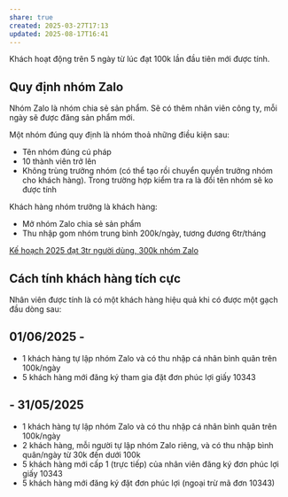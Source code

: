 ```yaml
---
share: true
created: 2025-03-27T17:13
updated: 2025-08-17T16:41
---
```

Khách hoạt động trên 5 ngày từ lúc đạt 100k lần đầu tiên mới được tính.

## Quy định nhóm Zalo
Nhóm Zalo là nhóm chia sẻ sản phẩm. Sẽ có thêm nhân viên công ty, mỗi ngày sẽ được đăng sản phẩm mới.

Một nhóm đúng quy định là nhóm thoả những điều kiện sau:
- Tên nhóm đúng cú pháp
- 10 thành viên trở lên
- Không trùng trưởng nhóm (có thể tạo rồi chuyển quyền trưởng nhóm cho khách hàng). Trong trường hợp kiểm tra ra là đổi tên nhóm sẽ ko được tính 

Khách hàng nhóm trưởng là khách hàng:
- Mở nhóm Zalo chia sẻ sản phẩm
- Thu nhập gom nhóm trung bình 200k/ngày, tương đương 6tr/tháng

[Kế hoạch 2025 đạt 3tr người dùng, 300k nhóm Zalo](../K%E1%BA%BF%20ho%E1%BA%A1ch%202025%20%C4%91%E1%BA%A1t%203tr%20ng%C6%B0%E1%BB%9Di%20d%C3%B9ng,%20300k%20nh%C3%B3m%20Zalo.md)

## Cách tính khách hàng tích cực
Nhân viên được tính là có một khách hàng hiệu quả khi có được một gạch đầu dòng sau:

## 01/06/2025 -
- 1 khách hàng tự lập nhóm Zalo và có thu nhập cá nhân bình quân trên 100k/ngày
- 5 khách hàng mới đăng ký tham gia đặt đơn phúc lợi giấy 10343

## - 31/05/2025
- 1 khách hàng tự lập nhóm Zalo và có thu nhập cá nhân bình quân trên 100k/ngày
- 2 khách hàng, mỗi người tự lập nhóm Zalo riêng, và có thu nhập bình quân/ngày từ 30k đến dưới 100k
- 5 khách hàng mới cấp 1 (trực tiếp) của nhân viên đăng ký đơn phúc lợi giấy 10343
- 5 khách hàng mới đăng ký đặt đơn phúc lợi (ngoại trừ mã đơn 10343)
